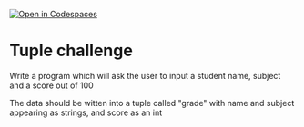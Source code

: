 [![Open in Codespaces](https://classroom.github.com/assets/launch-codespace-2972f46106e565e64193e422d61a12cf1da4916b45550586e14ef0a7c637dd04.svg)](https://classroom.github.com/open-in-codespaces?assignment_repo_id=15961301)
# Tuple challenge

Write a program which will ask the user to input a student name, subject and a score out of 100

The data should be witten into a tuple called "grade" with name and subject appearing as strings, and score as an int